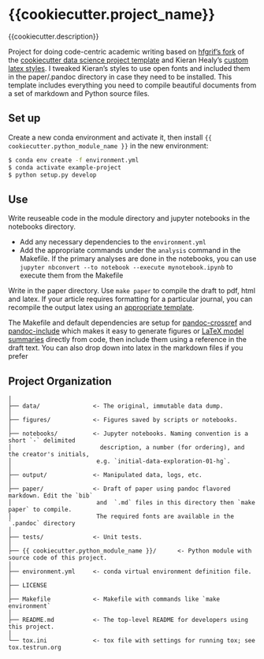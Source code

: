 # {{cookiecutter.project_name}}

{{cookiecutter.description}}

Project for doing code-centric academic writing based on
[hfgrif’s fork](https://github.com/hgrif/cookiecutter-ds-python) of the
[cookiecutter data science project template](https://drivendata.github.io/cookiecutter-data-science/)
and Kieran Healy’s [custom latex styles](https://github.com/hgrif/cookiecutter-ds-python). I
tweaked Kieran’s styles to use open fonts and included them in the paper/.pandoc directory
in case they need to be installed. This template includes everything you need to compile beautiful documents from a set of markdown and Python source files.

## Set up

Create a new conda environment and activate it, then install `{{ cookiecutter.python_module_name }}` in the new environment:

```bash
$ conda env create -f environment.yml
$ conda activate example-project 
$ python setup.py develop
```

## Use

Write reuseable code in the module directory and jupyter notebooks in the notebooks
directory. 

  - Add any necessary dependencies to the `environment.yml` 
  - Add the appropriate commands under the
`analysis` command in the Makefile.
If the primary analyses are done in the notebooks, you can use `jupyter nbconvert --to notebook --execute mynotebook.ipynb` to execute them from the
Makefile

Write in the paper directory.
Use `make paper` to compile the draft to pdf, html and latex.
If your article requires formatting for a particular journal, you can recompile the output
latex using an
[appropriate template](http://www.latextemplates.com/template/elseviers-elsarticle-document-class).

The Makefile and default dependencies are setup for
[pandoc-crossref](https://lierdakil.github.io/pandoc-crossref/) and
[pandoc-include](https://github.com/DCsunset/pandoc-include) which makes it easy to generate
figures or
[LaTeX model summaries](https://www.statsmodels.org/stable/generated/statsmodels.iolib.summary2.Summary.as_latex.html)
directly from code, then include them using a reference in the draft text.
You can also drop down into latex in the markdown files if you prefer

## Project Organization

    │
    ├── data/               <- The original, immutable data dump. 
    │
    ├── figures/            <- Figures saved by scripts or notebooks.
    │
    ├── notebooks/          <- Jupyter notebooks. Naming convention is a short `-` delimited 
    │                         description, a number (for ordering), and the creator's initials,
    │                        e.g. `initial-data-exploration-01-hg`.
    │
    ├── output/             <- Manipulated data, logs, etc.
    │
    ├── paper/              <- Draft of paper using pandoc flavored markdown. Edit the `bib`
    │                        and  `.md` files in this directory then `make paper` to compile.
    │                        The required fonts are available in the `.pandoc` directory
    │
    ├── tests/              <- Unit tests.
    │
    ├── {{ cookiecutter.python_module_name }}/      <- Python module with source code of this project.
    │
    ├── environment.yml     <- conda virtual environment definition file.
    │
    ├── LICENSE
    │
    ├── Makefile            <- Makefile with commands like `make environment`
    │
    ├── README.md           <- The top-level README for developers using this project.
    │
    └── tox.ini             <- tox file with settings for running tox; see tox.testrun.org
